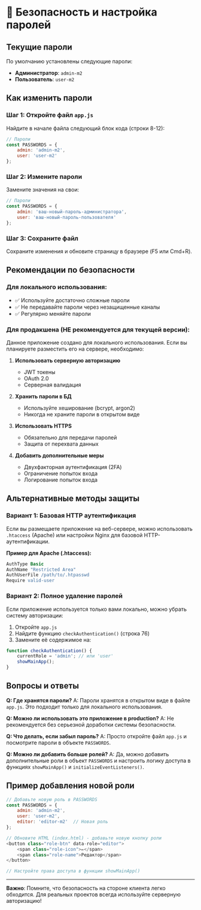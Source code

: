 # 🔐 Безопасность и настройка паролей

## Текущие пароли

По умолчанию установлены следующие пароли:
- **Администратор**: `admin-m2`
- **Пользователь**: `user-m2`

## Как изменить пароли

### Шаг 1: Откройте файл `app.js`

Найдите в начале файла следующий блок кода (строки 8-12):

```javascript
// Пароли
const PASSWORDS = {
    admin: 'admin-m2',
    user: 'user-m2'
};
```

### Шаг 2: Измените пароли

Замените значения на свои:

```javascript
// Пароли
const PASSWORDS = {
    admin: 'ваш-новый-пароль-администратора',
    user: 'ваш-новый-пароль-пользователя'
};
```

### Шаг 3: Сохраните файл

Сохраните изменения и обновите страницу в браузере (F5 или Cmd+R).

## Рекомендации по безопасности

### Для локального использования:
- ✅ Используйте достаточно сложные пароли
- ✅ Не передавайте пароли через незащищенные каналы
- ✅ Регулярно меняйте пароли

### Для продакшена (НЕ рекомендуется для текущей версии):
Данное приложение создано для локального использования. Если вы планируете разместить его на сервере, необходимо:

1. **Использовать серверную авторизацию**
   - JWT токены
   - OAuth 2.0
   - Серверная валидация

2. **Хранить пароли в БД**
   - Используйте хеширование (bcrypt, argon2)
   - Никогда не храните пароли в открытом виде

3. **Использовать HTTPS**
   - Обязательно для передачи паролей
   - Защита от перехвата данных

4. **Добавить дополнительные меры**
   - Двухфакторная аутентификация (2FA)
   - Ограничение попыток входа
   - Логирование попыток входа

## Альтернативные методы защиты

### Вариант 1: Базовая HTTP аутентификация

Если вы размещаете приложение на веб-сервере, можно использовать `.htaccess` (Apache) или настройки Nginx для базовой HTTP-аутентификации.

**Пример для Apache (.htaccess):**
```apache
AuthType Basic
AuthName "Restricted Area"
AuthUserFile /path/to/.htpasswd
Require valid-user
```

### Вариант 2: Полное удаление паролей

Если приложение используется только вами локально, можно убрать систему авторизации:

1. Откройте `app.js`
2. Найдите функцию `checkAuthentication()` (строка 76)
3. Замените её содержимое на:
```javascript
function checkAuthentication() {
    currentRole = 'admin'; // или 'user'
    showMainApp();
}
```

## Вопросы и ответы

**Q: Где хранятся пароли?**
A: Пароли хранятся в открытом виде в файле `app.js`. Это подходит только для локального использования.

**Q: Можно ли использовать это приложение в production?**
A: Не рекомендуется без серьезной доработки системы безопасности.

**Q: Что делать, если забыл пароль?**
A: Просто откройте файл `app.js` и посмотрите пароли в объекте `PASSWORDS`.

**Q: Можно ли добавить больше ролей?**
A: Да, можно добавить дополнительные роли в объект `PASSWORDS` и настроить логику доступа в функциях `showMainApp()` и `initializeEventListeners()`.

## Пример добавления новой роли

```javascript
// Добавьте новую роль в PASSWORDS
const PASSWORDS = {
    admin: 'admin-m2',
    user: 'user-m2',
    editor: 'editor-m2'  // Новая роль
};

// Обновите HTML (index.html) - добавьте новую кнопку роли
<button class="role-btn" data-role="editor">
    <span class="role-icon">✏️</span>
    <span class="role-name">Редактор</span>
</button>

// Настройте права доступа в функции showMainApp()
```

---

**Важно**: Помните, что безопасность на стороне клиента легко обходится. Для реальных проектов всегда используйте серверную авторизацию!

